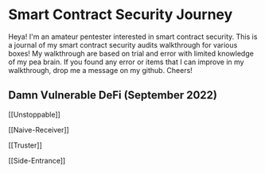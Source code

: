 # Smart Contract Security Journey

Heya! I'm an amateur pentester interested in smart contract security. This is a journal of my smart contract security audits walkthrough for various boxes! My walkthrough are based on trial and error with limited knowledge of my pea brain. If you found any error or items that I can improve in my walkthrough, drop me a message on my github. Cheers! 

## Damn Vulnerable DeFi (September 2022)

[[Unstoppable]]

[[Naive-Receiver]]

[[Truster]]

[[Side-Entrance]]
